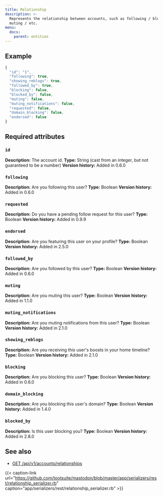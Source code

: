 ```yaml
---
title: Relationship
description: >-
  Represents the relationship between accounts, such as following / blocking /
  muting / etc.
menu:
  docs:
    parent: entities
---
```


## Example

```javascript
{
  "id": "1",
  "following": true,
  "showing_reblogs": true,
  "followed_by": true,
  "blocking": false,
  "blocked_by": false,
  "muting": false,
  "muting_notifications": false,
  "requested": false,
  "domain_blocking": false,
  "endorsed": false
}
```

## Required attributes <a id="relationship"></a>

### `id` <a id="id"></a>

**Description:** The account id.
**Type:** String \(cast from an integer, but not guaranteed to be a number\)
**Version history:** Added in 0.6.0

### `following` <a id="following"></a>

**Description:** Are you following this user?
**Type:** Boolean
**Version history:** Added in 0.6.0

### `requested` <a id="requested"></a>

**Description:** Do you have a pending follow request for this user?
**Type:** Boolean
**Version history:** Added in 0.9.9

### `endorsed` <a id="endorsed"></a>

**Description:** Are you featuring this user on your profile?
**Type:** Boolean
**Version history:** Added in 2.5.0

### `followed_by` <a id="followed_by"></a>

**Description:** Are you followed by this user?
**Type:** Boolean
**Version history:** Added in 0.6.0

### `muting` <a id="muting"></a>

**Description:** Are you muting this user?
**Type:** Boolean
**Version history:** Added in 1.1.0

### `muting_notifications` <a id="muting_notifications"></a>

**Description:** Are you muting notifications from this user?
**Type:** Boolean
**Version history:** Added in 2.1.0

### `showing_reblogs` <a id="showing_reblogs"></a>

**Description:** Are you receiving this user's boosts in your home timeline?
**Type:** Boolean
**Version history:** Added in 2.1.0

### `blocking` <a id="blocking"></a>

**Description:** Are you blocking this user?
**Type:** Boolean
**Version history:** Added in 0.6.0

### `domain_blocking` <a id="domain_blocking"></a>

**Description:** Are you blocking this user's domain?
**Type:** Boolean
**Version history:** Added in 1.4.0

### `blocked_by` <a id="blocked_by"></a>

**Description:** Is this user blocking you?
**Type:** Boolean
**Version history:** Added in 2.8.0

## See also

* [GET /api/v1/accounts/relationships](../methods/accounts/#check-relationships-to-other-accounts)

{{< caption-link url="https://github.com/tootsuite/mastodon/blob/master/app/serializers/rest/relationship_serializer.rb" caption="app/serializers/rest/relationship\_serializer.rb" >}}



